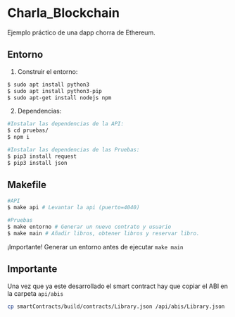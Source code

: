 # Charla_Blockchain

Ejemplo práctico de una dapp chorra de Ethereum.

## Entorno
1. Construir el entorno:
```bash 
$ sudo apt install python3 
$ sudo apt install python3-pip 
$ sudo apt-get install nodejs npm
```

2. Dependencias:
```bash 
#Instalar las dependencias de la API:
$ cd pruebas/
$ npm i 

#Instalar las dependencias de las Pruebas:
$ pip3 install request
$ pip3 install json
```

## Makefile
```bash 
#API
$ make api # Levantar la api (puerto=4040)

#Pruebas
$ make entorno # Generar un nuevo contrato y usuario
$ make main # Añadir libros, obtener libros y reservar libro.
```
¡Importante! Generar un entorno antes de ejecutar ``make main``


## Importante

Una vez que ya este desarrollado el smart contract hay que copiar el ABI en la carpeta ``api/abis``
```bash
cp smartContracts/build/contracts/Library.json /api/abis/Library.json
```
